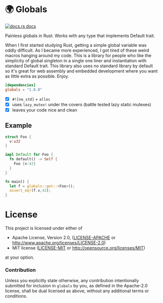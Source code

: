 # 🌍 Globals

<a href="https://docs.rs/globals"><img src="https://img.shields.io/badge/docs-latest-blue.svg?style=flat-square" alt="docs.rs docs" /></a>

Painless globals in Rust. Works with any type that implements Default trait.

When I first started studying Rust, getting a simple global variable was oddly difficult. As I became more experienced, I got tired of these weird macros hanging around my code. This is a library for people who like the simplicity of global singleton in a single one liner and instantiation with standard Default trait. This library also uses no standard library by default so it's great for web assembly and embedded development where you want as little extra as possible. Enjoy.

```toml
[dependencies]
globals = "1.0.0"
```
- [x] `#![no_std]` + `alloc`
- [x] uses `lazy_mutex!` under the covers (battle tested lazy static mutexes) 
- [x] leaves your code nice and clean

## Example

```rust
struct Foo {
  v:u32
}

impl Default for Foo {
  fn default() -> Self {
    Foo {v:42}
  }
}

fn main() {
  let f = globals::get::<Foo>();
  assert_eq!(f.v,42);
}
```

# License

This project is licensed under either of

 * Apache License, Version 2.0, ([LICENSE-APACHE](LICENSE-APACHE) or
   http://www.apache.org/licenses/LICENSE-2.0)
 * MIT license ([LICENSE-MIT](LICENSE-MIT) or
   http://opensource.org/licenses/MIT)

at your option.

### Contribution

Unless you explicitly state otherwise, any contribution intentionally submitted for inclusion in `globals` by you, as defined in the Apache-2.0 license, shall be dual licensed as above, without any additional terms or conditions.
